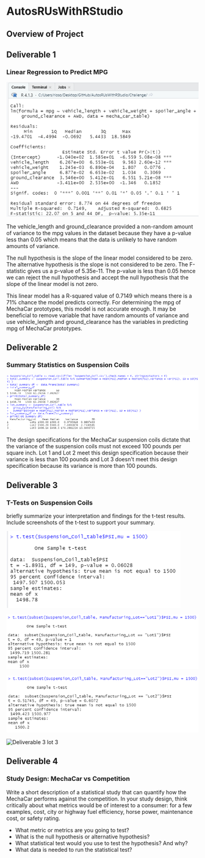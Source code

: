 # AutosRUsWithRStudio

## Overview of Project



## Deliverable 1
### Linear Regression to Predict MPG

![deliverable 1](/Challenge/screenshots/Deliverable1.PNG)

The vehicle_length and ground_clearance provided a non-random amount of variance to the mpg values in the dataset because they have a p-value less than 0.05 which means that the data is unlikely to have random amounts of variance.

The null hypothesis is the slope of the linear model considered to be zero. The alternative hypothesis is the slope is not considered to be zero. The F-statistic gives us a p-value of 5.35e-11. The p-value is less than 0.05 hence we can reject the null hypothesis and accept the null hypothesis that the slope of the linear model is not zero.


This linear model has a R-squared value of 0.7149 which means there is a 71% chance the model predicts correctly. For determining the mpg of MechaCar prototypes, this model is not accurate enough. It may be beneficial to remove variable that have random amounts of variance and use vehicle_length and ground_clearance has the variables in predicting mpg of MechaCar prototypes.

## Deliverable 2
### Summary Statistics on Suspension Coils

![Deliverable 2](/Challenge/screenshots/Deliverable2.PNG)

The design specifications for the MechaCar suspension coils dictate that the variance of the suspension coils must not exceed 100 pounds per square inch. Lot 1 and Lot 2 meet this design specification because their variance is less than 100 pounds and Lot 3 doesn't meet this design specification because its variance is more than 100 pounds. 


## Deliverable 3
### T-Tests on Suspension Coils

briefly summarize your interpretation and findings for the t-test results. Include screenshots of the t-test to support your summary. 

![Deliverable 3 all lots](/Challenge/screenshots/Deliverable3_Part1.PNG)

![Deliverable 3 lot 1](/Challenge/screenshots/Deliverable3_Lot1.PNG)

![Deliverable 3 lot 2](/Challenge/screenshots/Deliverable3_Lot2.PNG)

![Deliverable 3 lot 3](/Challenge/)

## Deliverable 4
### Study Design: MechaCar vs Competition

Write a short description of a statistical study that can quantify how the MechaCar performs against the competition. In your study design, think critically about what metrics would be of interest to a consumer: for a few examples, cost, city or highway fuel efficiency, horse power, maintenance cost, or safety rating. 


- What metric or metrics are you going to test?
- What is the null hypothesis or alternative hypothesis?
- What statistical test would you use to test the hypothesis? And why?
- What data is needed to run the statistical test?
